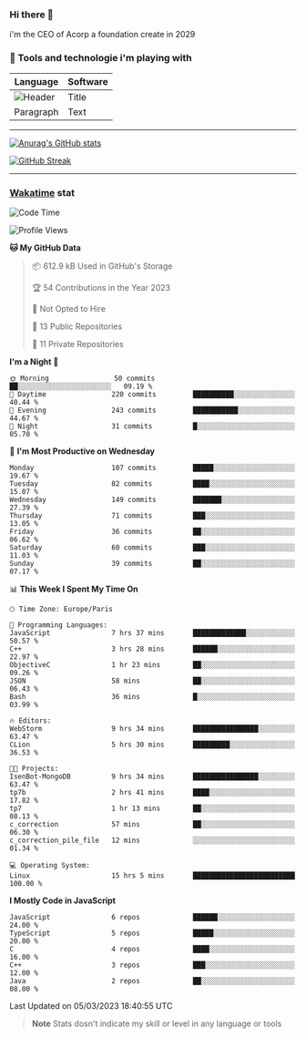 ### Hi there 👋

i'm the CEO of Acorp a foundation create in 2029  

### 🧰 Tools and technologie i'm playing with

 | Language | Software |
| ----------- | ----------- |
| ![Header](https://img.shields.io/badge/Nuxt3-green&style=for-the-badge&logo=nustjs&logoColor=00DC82) | Title |
| Paragraph | Text |

---

[![Anurag's GitHub stats](https://github-readme-stats.vercel.app/api?username=ackimixs&show_icons=true&theme=github_dark&count_private=true)](https://www.ackimixs.xyz)

[![GitHub Streak](https://github-readme-streak-stats.herokuapp.com?user=Ackimixs&theme=github-dark-blue&date_format=j%20M%5B%20Y%5D&mode=weekly)](https://git.io/streak-stats)

---
 
 ### [Wakatime](https://wakatime.com/) stat

<!--START_SECTION:waka-->
![Code Time](http://img.shields.io/badge/Code%20Time-408%20hrs%2055%20mins-blue)

![Profile Views](http://img.shields.io/badge/Profile%20Views-0-blue)

**🐱 My GitHub Data** 

> 📦 612.9 kB Used in GitHub's Storage 
 > 
> 🏆 54 Contributions in the Year 2023
 > 
> 🚫 Not Opted to Hire
 > 
> 📜 13 Public Repositories 
 > 
> 🔑 11 Private Repositories 
 > 
**I'm a Night 🦉** 

```text
🌞 Morning                50 commits          ██░░░░░░░░░░░░░░░░░░░░░░░   09.19 % 
🌆 Daytime                220 commits         ██████████░░░░░░░░░░░░░░░   40.44 % 
🌃 Evening                243 commits         ███████████░░░░░░░░░░░░░░   44.67 % 
🌙 Night                  31 commits          █░░░░░░░░░░░░░░░░░░░░░░░░   05.70 % 
```
📅 **I'm Most Productive on Wednesday** 

```text
Monday                   107 commits         █████░░░░░░░░░░░░░░░░░░░░   19.67 % 
Tuesday                  82 commits          ████░░░░░░░░░░░░░░░░░░░░░   15.07 % 
Wednesday                149 commits         ███████░░░░░░░░░░░░░░░░░░   27.39 % 
Thursday                 71 commits          ███░░░░░░░░░░░░░░░░░░░░░░   13.05 % 
Friday                   36 commits          ██░░░░░░░░░░░░░░░░░░░░░░░   06.62 % 
Saturday                 60 commits          ███░░░░░░░░░░░░░░░░░░░░░░   11.03 % 
Sunday                   39 commits          ██░░░░░░░░░░░░░░░░░░░░░░░   07.17 % 
```


📊 **This Week I Spent My Time On** 

```text
🕑︎ Time Zone: Europe/Paris

💬 Programming Languages: 
JavaScript               7 hrs 37 mins       █████████████░░░░░░░░░░░░   50.57 % 
C++                      3 hrs 28 mins       ██████░░░░░░░░░░░░░░░░░░░   22.97 % 
ObjectiveC               1 hr 23 mins        ██░░░░░░░░░░░░░░░░░░░░░░░   09.26 % 
JSON                     58 mins             ██░░░░░░░░░░░░░░░░░░░░░░░   06.43 % 
Bash                     36 mins             █░░░░░░░░░░░░░░░░░░░░░░░░   03.99 % 

🔥 Editors: 
WebStorm                 9 hrs 34 mins       ████████████████░░░░░░░░░   63.47 % 
CLion                    5 hrs 30 mins       █████████░░░░░░░░░░░░░░░░   36.53 % 

🐱‍💻 Projects: 
IsenBot-MongoDB          9 hrs 34 mins       ████████████████░░░░░░░░░   63.47 % 
tp7b                     2 hrs 41 mins       ████░░░░░░░░░░░░░░░░░░░░░   17.82 % 
tp7                      1 hr 13 mins        ██░░░░░░░░░░░░░░░░░░░░░░░   08.13 % 
c_correction             57 mins             ██░░░░░░░░░░░░░░░░░░░░░░░   06.30 % 
c_correction_pile_file   12 mins             ░░░░░░░░░░░░░░░░░░░░░░░░░   01.34 % 

💻 Operating System: 
Linux                    15 hrs 5 mins       █████████████████████████   100.00 % 
```

**I Mostly Code in JavaScript** 

```text
JavaScript               6 repos             ██████░░░░░░░░░░░░░░░░░░░   24.00 % 
TypeScript               5 repos             █████░░░░░░░░░░░░░░░░░░░░   20.00 % 
C                        4 repos             ████░░░░░░░░░░░░░░░░░░░░░   16.00 % 
C++                      3 repos             ███░░░░░░░░░░░░░░░░░░░░░░   12.00 % 
Java                     2 repos             ██░░░░░░░░░░░░░░░░░░░░░░░   08.00 % 
```




 Last Updated on 05/03/2023 18:40:55 UTC
<!--END_SECTION:waka-->

> **Note**
> Stats dosn't indicate my skill or level in any language or tools
